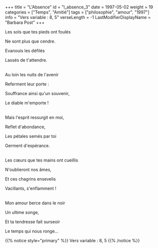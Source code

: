 +++
title = "L'Absence"
id = "l_absence_3"
date = 1997-05-02
weight = 19
categories = ["Temps", "Amitié"]
tags = ["philosophie", "amour", "1997"]
info = "Vers variable : 8, 5"
verseLength = -1
LastModifierDisplayName = "Barbara Post"
+++

Les sols que tes pieds ont foulés

Ne sont plus que cendre.

Evanouis les défilés

Lassés de t'attendre.

 \
Au loin les nuits de l'avenir

Referment leur porte :

Souffrance ainsi qu'un souvenir,

Le diable m'emporte !

 \
Mais l'esprit ressurgit en moi,

Reflet d'abondance,

Les pétales semés par toi

Germent d'espérance.

 \
Les cœurs que tes mains ont cueillis

N'oublieront nos âmes,

Et ces chagrins ensevelis

Vacillants, s'enflamment !

 \
Mon amour berce dans le noir

Un ultime songe,

Et ta tendresse fait surseoir

Le temps qui nous ronge...

{{% notice style="primary" %}}
Vers variable : 8, 5
{{% /notice %}}

